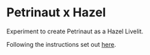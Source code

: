 # Petrinaut x Hazel

Experiment to create Petrinaut as a Hazel Livelit.

Following the instructions set out [here](https://github.com/hazelgrove/hazel/blob/exolivelits/HAZEL_EXOLIVELIT_GUIDE.md).
